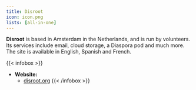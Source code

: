 ```yaml
---
title: Disroot
icon: icon.png
lists: [all-in-one]
---
```


**Disroot** is based in Amsterdam in the Netherlands, and is run by volunteers. Its services include email, cloud storage, a Diaspora pod and much more. The site is available in English, Spanish and French.

{{< infobox >}}
- **Website:** 
    - [disroot.org](https://disroot.org/)
{{< /infobox >}}